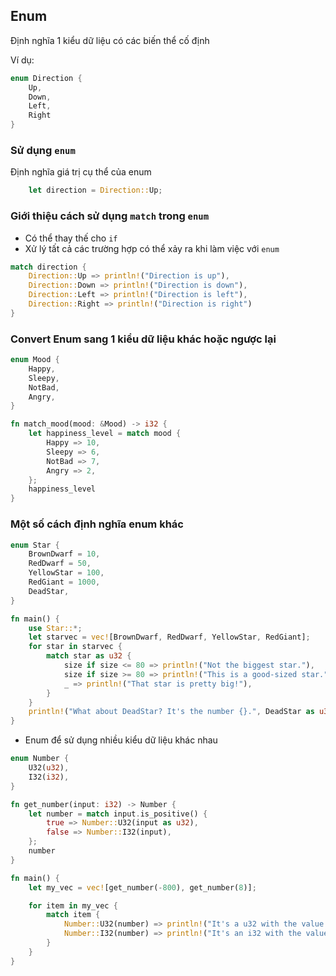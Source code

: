 ## Enum

Định nghĩa 1 kiểu dữ liệu có các biến thể cố định

Ví dụ:

```rust
enum Direction {
    Up,
    Down,
    Left,
    Right
}
```

### Sử dụng `enum`
Định nghĩa giá trị cụ thể của enum

```rust
    let direction = Direction::Up;
```

### Giới thiệu cách sử dụng `match` trong `enum`

+ Có thể thay thế cho `if`
+ Xử lý tất cả các trường hợp có thể xảy ra khi làm việc với `enum`

```rust
match direction {
    Direction::Up => println!("Direction is up"),
    Direction::Down => println!("Direction is down"),
    Direction::Left => println!("Direction is left"),
    Direction::Right => println!("Direction is right")
}
```
### Convert Enum sang 1 kiểu dữ liệu khác hoặc ngược lại 

```rust
enum Mood {
    Happy,
    Sleepy,
    NotBad,
    Angry,
}

fn match_mood(mood: &Mood) -> i32 {
    let happiness_level = match mood {
        Happy => 10,
        Sleepy => 6,
        NotBad => 7,
        Angry => 2,
    };
    happiness_level
}
```

### Một số cách định nghĩa enum khác

```rust
enum Star {
    BrownDwarf = 10,
    RedDwarf = 50,
    YellowStar = 100,
    RedGiant = 1000,
    DeadStar,
}

fn main() {
    use Star::*;
    let starvec = vec![BrownDwarf, RedDwarf, YellowStar, RedGiant];
    for star in starvec {
        match star as u32 {
            size if size <= 80 => println!("Not the biggest star."),
            size if size >= 80 => println!("This is a good-sized star."),
            _ => println!("That star is pretty big!"),
        }
    }
    println!("What about DeadStar? It's the number {}.", DeadStar as u32);
}
```

+ Enum để sử dụng nhiều kiểu dữ liệu khác nhau 
```rust
enum Number {
    U32(u32),
    I32(i32),
}

fn get_number(input: i32) -> Number {
    let number = match input.is_positive() {
        true => Number::U32(input as u32),
        false => Number::I32(input),
    };
    number
}

fn main() {
    let my_vec = vec![get_number(-800), get_number(8)];

    for item in my_vec {
        match item {
            Number::U32(number) => println!("It's a u32 with the value {}", number),
            Number::I32(number) => println!("It's an i32 with the value {}", number),
        }
    }
}


```



